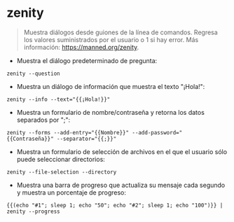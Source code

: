 # zenity

> Muestra diálogos desde guiones de la línea de comandos.
> Regresa los valores suministrados por el usuario o 1 si hay error.
> Más información: <https://manned.org/zenity>.

- Muestra el diálogo predeterminado de pregunta:

`zenity --question`

- Muestra un diálogo de información que muestra el texto "¡Hola!":

`zenity --info --text="{{¡Hola!}}"`

- Muestra un formulario  de nombre/contraseña y retorna los datos separados por ";":

`zenity --forms --add-entry="{{Nombre}}" --add-password="{{Contraseña}}" --separator="{{;}}"`

- Muestra un formulario de selección de archivos en el que el usuario sólo puede seleccionar directorios:

`zenity --file-selection --directory`

- Muestra una barra de progreso que actualiza su mensaje cada segundo y muestra un porcentaje de progreso:

`{{(echo "#1"; sleep 1; echo "50"; echo "#2"; sleep 1; echo "100")}} | zenity --progress`
